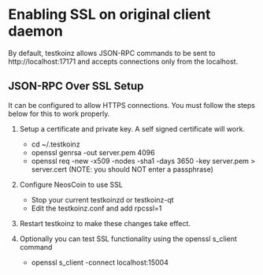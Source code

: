 Enabling SSL on original client daemon
======================================
By default, testkoinz allows JSON-RPC commands to be sent to http://localhost:17171
and accepts connections only from the localhost.

JSON-RPC Over SSL Setup
-----------------------
It can be configured to allow HTTPS connections.  You must follow the steps below
for this to work properly.

1. Setup a certificate and private key.  A self signed certificate will work.
    * cd ~/.testkoinz
    * openssl genrsa -out server.pem 4096
    * openssl req -new -x509 -nodes -sha1 -days 3650 -key server.pem > server.cert
    (NOTE: you should NOT enter a passphrase)

2. Configure NeosCoin to use SSL
    * Stop your current testkoinzd or testkoinz-qt
    * Edit the testkoinz.conf and add
      rpcssl=1

3. Restart testkoinz to make these changes take effect.

4. Optionally you can test SSL functionality using the openssl s_client command
    * openssl s_client -connect localhost:15004
